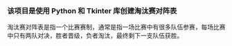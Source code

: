 

### 该项目是使用 Python 和 Tkinter 库创建淘汰赛对阵表

淘汰赛对阵表是指一个比赛赛制，通常是指一场比赛中有很多队伍参赛，每场比赛中只有两队对决，胜者晋级，负者淘汰，最终剩下一支队伍获胜。

